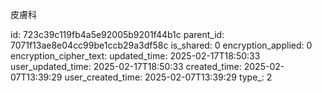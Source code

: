 皮膚科



id: 723c39c119fb4a5e92005b9201f44b1c
parent_id: 7071f13ae8e04cc99be1ccb29a3df58c
is_shared: 0
encryption_applied: 0
encryption_cipher_text: 
updated_time: 2025-02-17T18:50:33
user_updated_time: 2025-02-17T18:50:33
created_time: 2025-02-07T13:39:29
user_created_time: 2025-02-07T13:39:29
type_: 2